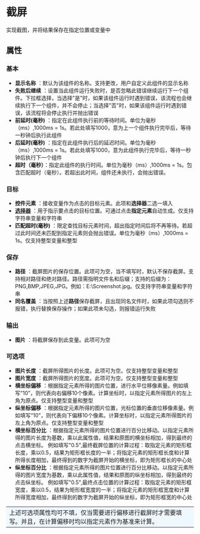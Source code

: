 # 截屏

实现截图，并将结果保存在指定位置或变量中

## 属性

### 基本
- **显示名称** ：默认为该组件的名称。支持更改，用户自定义此组件的显示名称
- **失败后继续** ：设置当此组件运行失败时，是否忽略此错误继续运行下一个组件。下拉框选择，当选择"是"时，如果该组件运行时遇到错误，该流程也会继续执行下一个组件，并不会停止；当选择"否"时，如果该组件运行时遇到错误，该流程将会停止执行并抛出错误
- **前延时(毫秒)** ：指定在此组件执行前的等待时间。单位为毫秒（ms）,1000ms = 1s。若此处填写1000，意为上一个组件执行完毕后，等待一秒钟后执行此组件
- **后延时(毫秒)** ：指定在此组件执行后的延迟时间。单位为毫秒（ms）,1000ms = 1s。若此处填写1000，意为此组件执行完毕后，等待一秒钟后执行下一个组件
- **超时（毫秒）**：指定此组件的执行时间。单位为毫秒（ms）,1000ms = 1s。包含匹配超时（毫秒）。若超出此时间，组件还未执行，会抛出错误。

### 目标

- **控件元素** ：接收变量作为点击的目标元素。此项和**选择器**二选一填入
- **[选择器](../Appendix/Selector.md)** ：用于指示要点击的目标位置。可通过点击**指定元素**自动生成。仅支持字符串变量和字符串
- **匹配超时(毫秒)** ：限定查找目标元素时间，超出指定时间后将不再等待。若超过此时间还未匹配到指定元素则会抛出错误。单位为毫秒（ms）,1000ms = 1s。仅支持整型变量和整型

### 保存

- **路径** ：截屏图片的保存位置。此项可为空，当不填写时，默认不保存截屏。支持相对路径和绝对路径。路径需指明文件名和后缀；支持的后缀为：PNG,BMP,JPEG,JPG。例如：E:\Screenshot.jpg。仅支持字符串变量和字符串
- **同名覆盖** ：当按照上述**路径**保存截屏，且出现同名文件时，如果此项勾选则不报错，执行替换保存操作；如果此项未勾选，则报错运行失败

### 输出

- **图片** ：将截屏保存到此变量。此项可为空

### 可选项

- **图片长度** ：截屏所得图片的长度。此项可为空。仅支持整型变量和整型
- **图片宽度** ：截屏所得图片的宽度。此项可为空。仅支持整型变量和整型
- **横坐标偏移** ：根据指定元素所得的图片位置，进行水平位移像素量。例如填写“10”，则代表向右偏移10个像素。计算坐标时，以指定元素所得图片的左上角为原点。仅支持整型变量和整型
- **纵坐标偏移** ：根据指定元素所得的图片位置，光标位置的垂直位移像素量。例如填写“10”，则代表向下偏移10个像素。计算坐标时，以指定元素所得图片的左上角为原点。仅支持整型变量和整型
- **横坐标百分比** ：根据指定元素所得的图片位置进行百分比移动。以指定元素所得的图片长度为基数，乘以此属性值，结果和原图的横坐标相加，得到最终的点击横坐标。
例如填写"0.5",最终截屏位置的计算过程：取指定元素的矩形框长度，乘以0.5，结果为矩形框长度的一半；将指定元素的矩形框长度和计算所得长度相加，最终得到的数字为截屏开始的横坐标，即为矩形框长的中心处
- **纵坐标百分比** ：根据指定元素所得的图片位置进行百分比移动。以指定元素所得的图片宽度为基数，乘以此属性值，结果和原图的纵坐标相加，得到最终的点击纵坐标。
例如填写"0.5",最终点击位置的计算过程：取指定元素的矩形框宽度，乘以0.5，结果为矩形框宽度的一半；将指定元素的矩形框宽度和计算所得宽度相加，最终得到的数字为截屏开始的纵坐标，即为矩形框宽的中心处



<table><td bgcolor=	#F0F8FF>上述可选项属性均可不填，仅当需要进行偏移进行截屏时才需要填写。并且，在计算偏移时均以指定元素作为基准来计算。</td></table>
